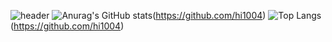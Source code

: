 ![header](https://capsule-render.vercel.app/api?type=waving&color=auto&height=300&section=header&text=Hello%20World&fontSize=90&fontColor=fff)
![Anurag's GitHub stats](https://github-readme-stats.vercel.app/api?username=hi1004)(https://github.com/hi1004)
![Top Langs](https://github-readme-stats.vercel.app/api/top-langs/?username=hi1004)(https://github.com/hi1004)
